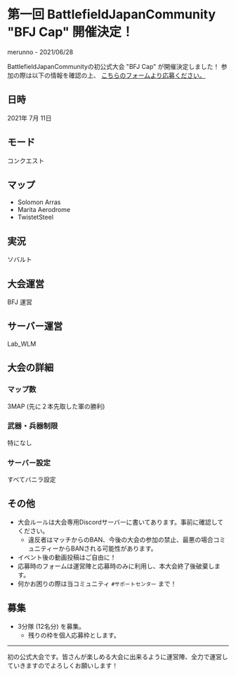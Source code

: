 # 第一回 BattlefieldJapanCommunity "BFJ Cap" 開催決定！
merunno - 2021/06/28

BattlefieldJapanCommunityの初公式大会 "BFJ Cap" が開催決定しました！
参加の際は以下の情報を確認の上、 [こちらのフォームより応募ください。](https://forms.gle/raBZ3wK1iTeQPMvDA)

## 日時
2021年 7月 11日

## モード
コンクエスト

## マップ
- Solomon Arras
- Marita Aerodrome
- TwistetSteel

## 実況
ソバルト
## 大会運営
BFJ 運営
## サーバー運営
Lab_WLM

## 大会の詳細
### マップ数
3MAP (先に２本先取した軍の勝利)
### 武器・兵器制限
特になし
### サーバー設定
すべてバニラ設定

## その他
- 大会ルールは大会専用Discordサーバーに書いてあります。事前に確認してください。
  - 違反者はマッチからのBAN、今後の大会の参加の禁止、最悪の場合コミュニティーからBANされる可能性があります。
- イベント後の動画投稿はご自由に！
- 応募時のフォームは運営陣と応募時のみに利用し、本大会終了後破棄します。
- 何かお困りの際は当コミュニティ `#サポートセンター` まで！

## 募集
- 3分隊 (12名分) を募集。
  - 残りの枠を個人応募枠とします。

----

初の公式大会です。皆さんが楽しめる大会に出来るように運営陣、全力で運営していきますのでよろしくお願いします！